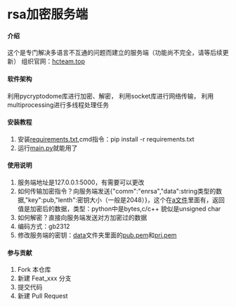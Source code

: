 # rsa加密服务端

#### 介绍
这个是专门解决多语言不互通的问题而建立的服务端（功能尚不完全，请等后续更新）
组织官网：[hcteam.top](https://hcteam.top/)

#### 软件架构
利用pycryptodome库进行加密、解密，
利用socket库进行网络传输，
利用multiprocessing进行多线程处理任务


#### 安装教程

1.  安装[requirements.txt](requirements.txt),cmd指令：pip install -r requirements.txt
2.  运行[main.py](main.py)就能用了

#### 使用说明

1.  服务端地址是127.0.0.1:5000，有需要可以更改
2.  如何传输加密指令？向服务端发送{"comm":"enrsa","data":string类型的数据,"key":pub,"lenth":密钥大小（一般是2048）}，这个在[a文件](./data/a)里面有，返回值是加密后的数据，类型：python中是bytes,c/c++ 貌似是unsigned char
3.  如何解密？直接向服务端发送对方加密过的数据
4.  编码方式：gb2312
5.  修改服务端的密钥：[data](./data)文件夹里面的[pub.pem](./data/pub.pem)和[pri.pem](./data/pub.pem)

#### 参与贡献

1.  Fork 本仓库
2.  新建 Feat_xxx 分支
3.  提交代码
4.  新建 Pull Request